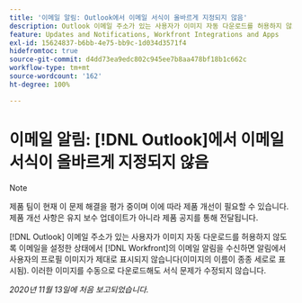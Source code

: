 ```yaml
---
title: '이메일 알림: Outlook에서 이메일 서식이 올바르게 지정되지 않음'
description: Outlook 이메일 주소가 있는 사용자가 이미지 자동 다운로드를 허용하지 않도록 이메일을 설정한 상태에서  [!DNL Workfront]의 이메일 알림을 수신하면 알림에서 사용자의 프로필 이미지가 제대로 표시되지 않습니다(이미지의 이름이 종종 세로로 표시됨). 이러한 이미지를 수동으로 다운로드해도 서식 문제가 수정되지 않습니다.
feature: Updates and Notifications, Workfront Integrations and Apps
exl-id: 15624837-b6bb-4e75-bb9c-1d034d3571f4
hidefromtoc: true
source-git-commit: d4dd73ea9edc802c945ee7b8aa478bf18b1c662c
workflow-type: tm+mt
source-wordcount: '162'
ht-degree: 100%

---
```


# 이메일 알림: [!DNL Outlook]에서 이메일 서식이 올바르게 지정되지 않음

<!--Issue created by request-->

>[!NOTE]
>
>제품 팀이 현재 이 문제 해결을 평가 중이며 이에 따라 제품 개선이 필요할 수 있습니다. 제품 개선 사항은 유지 보수 업데이트가 아니라 제품 공지를 통해 전달됩니다.

[!DNL Outlook] 이메일 주소가 있는 사용자가 이미지 자동 다운로드를 허용하지 않도록 이메일을 설정한 상태에서 [!DNL Workfront]의 이메일 알림을 수신하면 알림에서 사용자의 프로필 이미지가 제대로 표시되지 않습니다(이미지의 이름이 종종 세로로 표시됨). 이러한 이미지를 수동으로 다운로드해도 서식 문제가 수정되지 않습니다.


_2020년 11월 13일에 처음 보고되었습니다._
